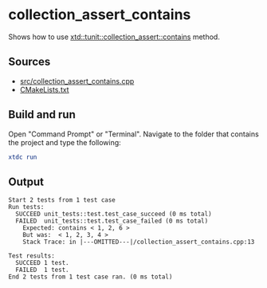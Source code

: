 # collection_assert_contains

Shows how to use [xtd::tunit::collection_assert::contains](https://gammasoft71.github.io/xtd/reference_guides/latest/classxtd_1_1tunit_1_1collection__assert.html#abf1433eff0dea381a6b7a3d90be8f706) method.

## Sources

* [src/collection_assert_contains.cpp](src/collection_assert_contains.cpp)
* [CMakeLists.txt](CMakeLists.txt)

## Build and run

Open "Command Prompt" or "Terminal". Navigate to the folder that contains the project and type the following:

```cmake
xtdc run
```

## Output

```
Start 2 tests from 1 test case
Run tests:
  SUCCEED unit_tests::test.test_case_succeed (0 ms total)
  FAILED  unit_tests::test.test_case_failed (0 ms total)
    Expected: contains < 1, 2, 6 >
    But was:  < 1, 2, 3, 4 >
    Stack Trace: in |---OMITTED---|/collection_assert_contains.cpp:13

Test results:
  SUCCEED 1 test.
  FAILED  1 test.
End 2 tests from 1 test case ran. (0 ms total)
```
